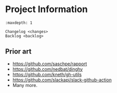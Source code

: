 # Project Information

```{toctree}
:maxdepth: 1

Changelog <changes>
Backlog <backlog>
```

## Prior art
- https://github.com/saschpe/rapport
- https://github.com/nedbat/dinghy
- https://github.com/kneth/gh-utils
- https://github.com/slackapi/slack-github-action
- Many more.

